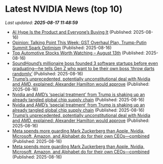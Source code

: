 # Latest NVIDIA News (top 10)
_Last updated: **2025-08-17 11:48:59**_

- [AI Hype Is the Product and Everyone’s Buying It](https://truthout.org/articles/ai-hype-is-the-product-and-everyones-buying-it/) (Published: 2025-08-16)
- [Opinion: Talking Point This Week: GST Overhaul Plan, Trump-Putin Summit Spark Optimism](https://www.ndtvprofit.com/opinion/talking-point-this-week-gst-overhaul-plan-trump-putin-summit-spark-optimism) (Published: 2025-08-16)
- [Top Automotive Stocks Worth Watching – August 13th](https://www.etfdailynews.com/2025/08/16/top-automotive-stocks-worth-watching-august-13th/) (Published: 2025-08-16)
- [SoundHound’s millionaire boss founded 3 software startups before even graduating—he tells Gen Z who want to be their own boss ‘throw darts randomly’](https://fortune.com/2025/08/16/soundhound-ai-ceo-keyvan-mohajer-founder-stanford-dorm-room-entrepreneuer-gen-z-throw-darts-randomly-key-to-success/) (Published: 2025-08-16)
- [Trump’s unprecedented, potentially unconstitutional deal with Nvidia and AMD, explained: Alexander Hamilton would approve](https://biztoc.com/x/7bd0c0c9fe92168a) (Published: 2025-08-16)
- [Nvidia and AMD’s ‘special treatment’ from Trump is shaking up an already tangled global chip supply chain](https://biztoc.com/x/0240eff7bc3c7a89) (Published: 2025-08-16)
- [Nvidia and AMD’s ‘special treatment’ from Trump is shaking up an already tangled global chip supply chain](https://fortune.com/2025/08/16/us-china-chip-deal-nvidia-amd-global-chip-supply-chain/) (Published: 2025-08-16)
- [Trump’s unprecedented, potentially unconstitutional deal with Nvidia and AMD, explained: Alexander Hamilton would approve](https://fortune.com/2025/08/16/is-trump-deal-amd-nvidia-china-chips-constitutional/) (Published: 2025-08-16)
- [Meta spends more guarding Mark Zuckerberg than Apple, Nvidia, Microsoft, Amazon, and Alphabet do for their own CEOs—combined](https://biztoc.com/x/00763334ad9f18d1) (Published: 2025-08-16)
- [Meta spends more guarding Mark Zuckerberg than Apple, Nvidia, Microsoft, Amazon, and Alphabet do for their own CEOs—combined](https://consent.yahoo.com/v2/collectConsent?sessionId=1_cc-session_f1331a66-a31e-4142-9112-1021dc136c7c) (Published: 2025-08-16)
